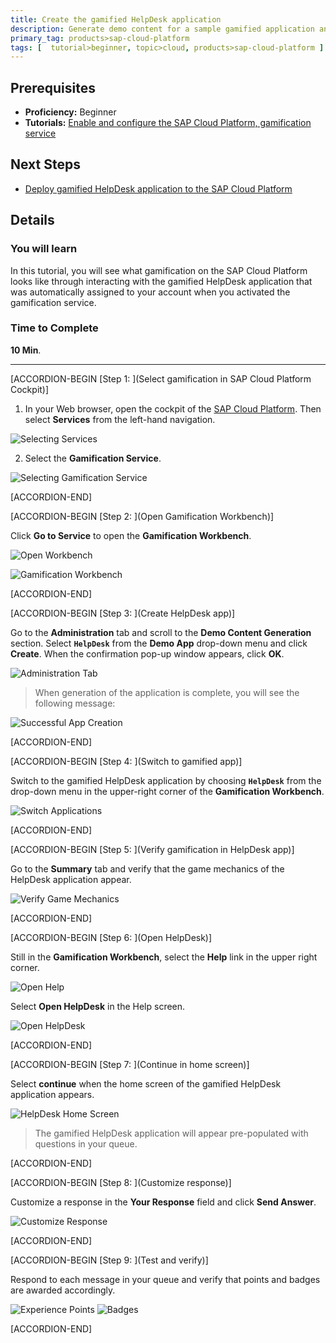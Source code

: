 ```yaml
---
title: Create the gamified HelpDesk application
description: Generate demo content for a sample gamified application and use the application.
primary_tag: products>sap-cloud-platform
tags: [  tutorial>beginner, topic>cloud, products>sap-cloud-platform ]
---
```

## Prerequisites  
- **Proficiency:** Beginner
- **Tutorials:** [Enable and configure the SAP Cloud Platform, gamification service](https://developers.sap.com/tutorials/hcp-gamification-service-enable.html)
## Next Steps
- [Deploy gamified HelpDesk application to the SAP Cloud Platform](https://developers.sap.com/tutorials/hcp-deploy-gamified-application.html)

## Details
### You will learn  
In this tutorial, you will see what gamification on the SAP Cloud Platform looks like through interacting with the gamified HelpDesk application that was automatically assigned to your account when you activated the gamification service.

### Time to Complete
**10 Min**.

---


[ACCORDION-BEGIN [Step 1: ](Select gamification in SAP Cloud Platform Cockpit)]

1. In your Web browser, open the cockpit of the [SAP Cloud Platform](https://account.hanatrial.ondemand.com/cockpit). Then select **Services** from the left-hand navigation.

![Selecting Services](1.png)

2. Select the **Gamification Service**.

![Selecting Gamification Service](2.png)


[ACCORDION-END]

[ACCORDION-BEGIN [Step 2: ](Open Gamification Workbench)]

Click **Go to Service** to open the **Gamification Workbench**.

![Open Workbench](3.png)

![Gamification Workbench](4.png)


[ACCORDION-END]

[ACCORDION-BEGIN [Step 3: ](Create HelpDesk app)]

Go to the **Administration** tab and scroll to the **Demo Content Generation** section. Select **`HelpDesk`** from the **Demo App** drop-down menu and click **Create**. When the confirmation pop-up window appears, click **OK**.

![Administration Tab](5.png)

> When generation of the application is complete, you will see the following message:

![Successful App Creation](6.png)


[ACCORDION-END]

[ACCORDION-BEGIN [Step 4: ](Switch to gamified app)]

Switch to the gamified HelpDesk application by choosing **`HelpDesk`** from the drop-down menu in the upper-right corner of the **Gamification Workbench**.

![Switch Applications](7.png)


[ACCORDION-END]

[ACCORDION-BEGIN [Step 5: ](Verify gamification in HelpDesk app)]

Go to the **Summary** tab and verify that the game mechanics of the HelpDesk application appear.

![Verify Game Mechanics](8.png)


[ACCORDION-END]

[ACCORDION-BEGIN [Step 6: ](Open HelpDesk)]

Still in the **Gamification Workbench**, select the **Help** link in the upper right corner.

![Open Help](9.png)


Select **Open HelpDesk** in the Help screen.

![Open HelpDesk](10.png)


[ACCORDION-END]

[ACCORDION-BEGIN [Step 7: ](Continue in home screen)]

Select **continue** when the home screen of the gamified HelpDesk application appears.

![HelpDesk Home Screen](11.png)

> The gamified HelpDesk application will appear pre-populated with questions in your queue.


[ACCORDION-END]

[ACCORDION-BEGIN [Step 8: ](Customize response)]

Customize a response in the **Your Response** field and click **Send Answer**.

![Customize Response](12.png)


[ACCORDION-END]

[ACCORDION-BEGIN [Step 9: ](Test and verify)]

Respond to each message in your queue and verify that points and badges are awarded accordingly.

![Experience Points](13.png)
![Badges](14.png)


[ACCORDION-END]

